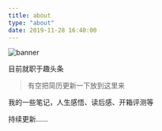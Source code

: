 ```yaml
---
title: about
type: "about"
date: 2019-11-28 16:40:00
---
```

![banner](https://vissssa-imgs-1252712312.cos.ap-shanghai.myqcloud.com/wallpapers/%E5%A3%81%E7%BA%B8-min.jpg)

目前就职于趣头条
> 有空把简历更新一下放到这里来

我的一些笔记，人生感悟、读后感、开箱评测等 

持续更新......
